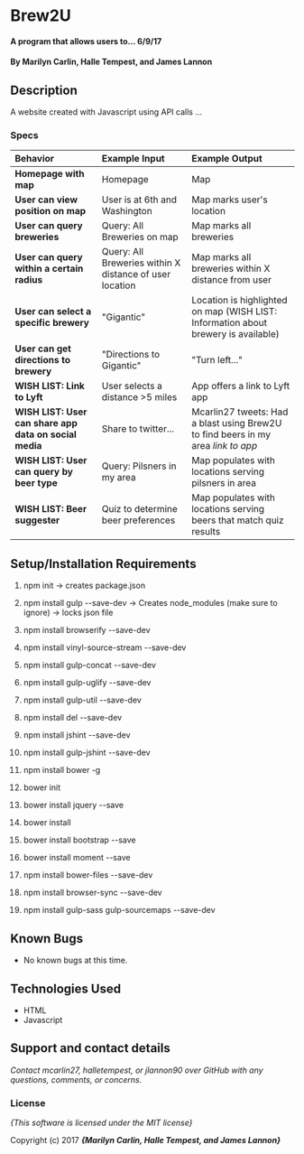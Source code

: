 # Brew2U

#### A program that allows users to... 6/9/17

#### By **Marilyn Carlin, Halle Tempest, and James Lannon**

## Description

A website created with Javascript using API calls ...

### Specs
| Behavior | Example Input | Example Output |
| :-------------     | :------------- | :------------- |
| **Homepage with map** | Homepage | Map |
| **User can view position on map** | User is at 6th and Washington | Map marks user's location |
| **User can query breweries** | Query: All Breweries on map | Map marks all breweries |
| **User can query within a certain radius** | Query: All Breweries within X distance of user location | Map marks all breweries within X distance from user |
| **User can select a specific brewery** | "Gigantic" | Location is highlighted on map (WISH LIST: Information about brewery is available) |
| **User can get directions to brewery** | "Directions to Gigantic" | "Turn left..." |
| **WISH LIST: Link to Lyft** | User selects a distance >5 miles | App offers a link to Lyft app |
| **WISH LIST: User can share app data on social media** | Share to twitter... | Mcarlin27 tweets: Had a blast using Brew2U to find beers in my area *link to app* |
| **WISH LIST: User can query by beer type** | Query: Pilsners in my area | Map populates with locations serving pilsners in area |
| **WISH LIST: Beer suggester** | Quiz to determine beer preferences | Map populates with locations serving beers that match quiz results |

## Setup/Installation Requirements
1. npm init -> creates package.json

2. npm install gulp --save-dev -> Creates node_modules (make sure to ignore) -> locks json file

3. npm install browserify --save-dev

4. npm install vinyl-source-stream --save-dev

5. npm install gulp-concat --save-dev

6. npm install gulp-uglify --save-dev

7. npm install gulp-util --save-dev

8. npm install del --save-dev

9. npm install jshint --save-dev

10. npm install gulp-jshint --save-dev

11. npm install bower -g

12. bower init

13. bower install jquery --save

14. bower install

15. bower install bootstrap --save

16. bower install moment --save

17. npm install bower-files --save-dev

18. npm install browser-sync --save-dev

19. npm install gulp-sass gulp-sourcemaps --save-dev


## Known Bugs
* No known bugs at this time.

## Technologies Used

* HTML
* Javascript

## Support and contact details

_Contact mcarlin27, halletempest, or jlannon90 over GitHub with any questions, comments, or concerns._

### License

*{This software is licensed under the MIT license}*

Copyright (c) 2017 **_{Marilyn Carlin, Halle Tempest, and James Lannon}_**
